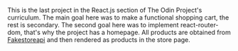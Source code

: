 This is the last project in the React.js section of The Odin Project's curriculum.
The main goal here was to make a functional shopping cart, the rest is secondary.
The second goal here was to implement react-router-dom, that's why the project has a homepage.
All products are obtained from [Fakestoreapi](https://fakestoreapi.com) and then rendered as products in the store page.
